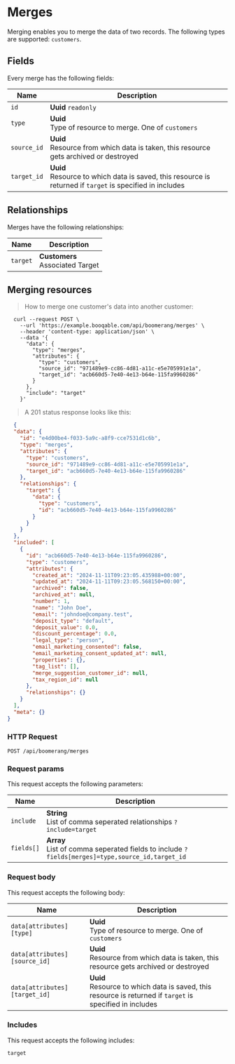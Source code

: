 # Merges

Merging enables you to merge the data of two records. The following types are supported: `customers`.

## Fields
Every merge has the following fields:

Name | Description
-- | --
`id` | **Uuid** `readonly`<br>
`type` | **Uuid** <br>Type of resource to merge. One of `customers`
`source_id` | **Uuid** <br>Resource from which data is taken, this resource gets archived or destroyed
`target_id` | **Uuid** <br>Resource to which data is saved, this resource is returned if `target` is specified in includes


## Relationships
Merges have the following relationships:

Name | Description
-- | --
`target` | **Customers** <br>Associated Target


## Merging resources



> How to merge one customer's data into another customer:

```shell
  curl --request POST \
    --url 'https://example.booqable.com/api/boomerang/merges' \
    --header 'content-type: application/json' \
    --data '{
      "data": {
        "type": "merges",
        "attributes": {
          "type": "customers",
          "source_id": "971489e9-cc86-4d81-a11c-e5e705991e1a",
          "target_id": "acb660d5-7e40-4e13-b64e-115fa9960286"
        }
      },
      "include": "target"
    }'
```

> A 201 status response looks like this:

```json
  {
  "data": {
    "id": "e4d00be4-f033-5a9c-a8f9-cce7531d1c6b",
    "type": "merges",
    "attributes": {
      "type": "customers",
      "source_id": "971489e9-cc86-4d81-a11c-e5e705991e1a",
      "target_id": "acb660d5-7e40-4e13-b64e-115fa9960286"
    },
    "relationships": {
      "target": {
        "data": {
          "type": "customers",
          "id": "acb660d5-7e40-4e13-b64e-115fa9960286"
        }
      }
    }
  },
  "included": [
    {
      "id": "acb660d5-7e40-4e13-b64e-115fa9960286",
      "type": "customers",
      "attributes": {
        "created_at": "2024-11-11T09:23:05.435988+00:00",
        "updated_at": "2024-11-11T09:23:05.568150+00:00",
        "archived": false,
        "archived_at": null,
        "number": 1,
        "name": "John Doe",
        "email": "johndoe@company.test",
        "deposit_type": "default",
        "deposit_value": 0.0,
        "discount_percentage": 0.0,
        "legal_type": "person",
        "email_marketing_consented": false,
        "email_marketing_consent_updated_at": null,
        "properties": {},
        "tag_list": [],
        "merge_suggestion_customer_id": null,
        "tax_region_id": null
      },
      "relationships": {}
    }
  ],
  "meta": {}
}
```

### HTTP Request

`POST /api/boomerang/merges`

### Request params

This request accepts the following parameters:

Name | Description
-- | --
`include` | **String** <br>List of comma seperated relationships `?include=target`
`fields[]` | **Array** <br>List of comma seperated fields to include `?fields[merges]=type,source_id,target_id`


### Request body

This request accepts the following body:

Name | Description
-- | --
`data[attributes][type]` | **Uuid** <br>Type of resource to merge. One of `customers`
`data[attributes][source_id]` | **Uuid** <br>Resource from which data is taken, this resource gets archived or destroyed
`data[attributes][target_id]` | **Uuid** <br>Resource to which data is saved, this resource is returned if `target` is specified in includes


### Includes

This request accepts the following includes:

`target`





